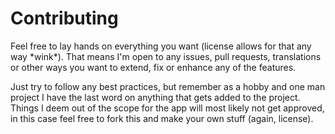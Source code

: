 # Contributing

Feel free to lay hands on everything you want (license allows for that any way \*wink\*). 
That means I'm open to any issues, pull requests, translations or other ways you want to extend, fix or enhance any of the features.

Just try to follow any best practices, but remember as a hobby and one man project I have the last word on anything that gets added to the project. Things I deem out of the scope for the app will most likely not get approved, in this case feel free to fork this and make your own stuff (again, license).

